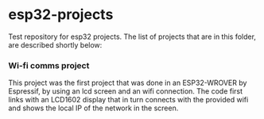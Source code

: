 # esp32-projects
Test repository for esp32 projects. The list of projects that are in this folder, are described shortly below:

### Wi-fi comms project

This project was the first project that was done in an ESP32-WROVER by Espressif, by using an lcd
screen and an wifi connection. The code first links with an LCD1602 display that in turn
connects with the provided wifi and shows the local IP of the network in the screen. 
